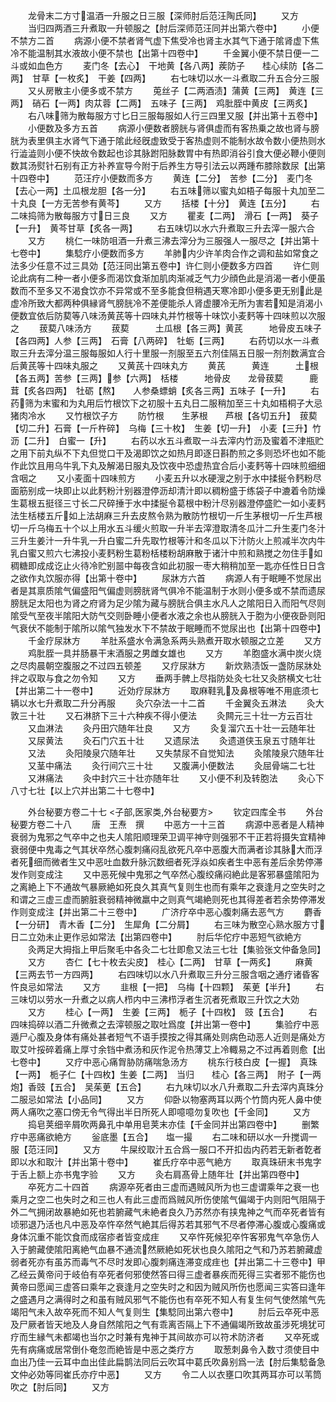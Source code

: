 <!-- { "loadSidebar": true } -->
　　龙骨末二方寸温酒一升服之日三服【深师肘后范汪陶氏同】
　　又方
　　当归四两酒三升煮取一升顿服之【肘后深师范汪同并出第六卷中】
　　小便不禁方二首
　　病源小便不禁者肾气虚下焦受冷也肾主水其气下通于隂肾虚下焦冷不能温制其水液故小便不禁也【出第十四卷中】
　　千金翼小便不禁日便一二斗或如血色方
　　麦门冬【去心】　干地黄【各八两】蒺防子　　桂心续防【各二两】　甘草【一枚炙】　干姜【四两】
　　右七味切以水一斗煮取二升五合分三服
　　又乆房散主小便多或不禁方
　　莵丝子【二两酒渍】蒲黄【三两】　黄连【三两】　硝石【一两】肉苁蓉【二两】　五味子【三两】　鸡肶胵中黄皮【三两炙】
　　右八味筛为散每服方寸匕日三服每服如人行三四里又服【并出第十五卷中】
　　小便数及多方五首
　　病源小便数者膀胱与肾俱虚而有客热乗之故也肾与膀胱为表里俱主水肾气下通于隂此经旣虚致受于客热虚则不能制水故令数小便热则水行澁澁则小便不快故令数起也诊其脉跗阳脉数胃中有热即消谷引食大便必鞭小便则数其汤熨针石别有正方补养宣导今附于后养生方导引法云以两踵布膝除数尿【出第十四卷中】
　　范汪疗小便数而多方
　　黄连【二分】　苦参【二分】　麦门冬【去心一两】土瓜根龙胆【各一分】
　　右五味筛以蜜丸如梧子每服十丸加至二十丸良【一方无苦参有黄芩】
　　又方
　　括楼【十分】　黄连【五分】
　　右二味捣筛为散每服方寸日三良
　　又方
　　瞿麦【二两】　滑石【一两】　葵子【一升】　黄芩甘草【炙各一两】
　　右五味切以水六升煮取三升去滓一服六合
　　又方
　　桃仁一味防咀酒一升煮三沸去滓分为三服强人一服尽之【并出第十七卷中】
　　集騐疗小便数而多方
　　羊肺内少许羊肉合作之调和盐如常食之法多少任意不过三具効【范汪同出第五卷中】许仁则小便数多方四首
　　许仁则论此病有二种一者小便多而渴饮食渐加肌肉渐减乏气力少顔色此是消渴一者小便虽数而不至多又不渴食饮亦不异常或不至多能食但稍遇天寒冷即小便多更无别此是虚冷所致大都两种俱縁肾气膀胱冷不差便能杀人肾虚腰冷无所为害若知是消渴小便数宜依后防葜等八味汤黄芪等十四味丸并竹根等十味饮小麦麫等十四味煎以次服之
　　菝葜八味汤方
　　菝葜　　　土瓜根【各三两】黄芪　　　地骨皮五味子【各四两】人参【三两】　石膏【八两碎】　牡蛎【三两】
　　右药切以水一斗煮取三升去滓分温三服每服如人行十里服一剂服至五六剂佳隔五日服一剂剂数满宜合后黄芪等十四味丸服之
　　又黄芪十四味丸方
　　黄芪　　　黄连　　　土根【各五两】苦参【三两】参【六两】　栝楼　　　地骨皮　　龙骨菝葜　　　鹿茸【炙各四两】　牡砺【熬】　　人参桑螵蛸【炙各三两】五味子【一升】
　　右药筛为末蜜和为丸用后竹根饮下之初服十五丸日二服稍加至三十丸如梧桐子大忌猪肉冷水
　　又竹根饮子方
　　防竹根　　生茅根　　芦根【各切五升】　菝葜【切二升】石膏【一斤杵碎】　乌梅【三十枚】　生姜【切一升】　小麦【三升】竹沥【二升】　白蜜一【升】
　　右药以水五斗煮取一斗去滓内竹沥及蜜着不津瓶贮之用下前丸纵不下丸但觉口干及渴即饮之如热月即逐日斟酌煎之多则恐坏也如不能作此饮且用乌牛乳下丸及解渴日服丸及饮夜中恐虚热宜合后小麦麫等十四味煎细细含咽之
　　又小麦面十四味煎方
　　小麦五升以水硬溲之别于水中揉挻令麫粉尽面筋别成一块即止以此麫粉汁别器澄停沥却清汁即以稠粉盛于练袋子中漉着令防燥生葛根五挺径三寸长二尺碎捶于水中揉挻令葛根中粉汁尽别器澄停盛贮一如小麦麫法生栝楼五斤如上法胡麻三升去皮熬令熟为散防竹根切一斤生茅根切一斤生芦根切一斤乌梅五十个以上用水五斗缓火煎取一升半去滓澄取清冬瓜汁二升生麦门冬汁三升生姜汁一升牛乳一升白蜜二升先取竹根等汁和冬瓜以下汁防火上煎减半次内牛乳白蜜又煎六七沸投小麦麫粉生葛粉栝楼粉胡麻散于诸汁中煎和熟搅之勿住手如稠糖即成成讫止火待冷贮别噐中每夜含如此初服一枣大稍稍加至一匙亦任性日日含之欲作丸饮服亦得【出第十卷中】
　　尿牀方六首
　　病源人有于眠睡不觉尿出者是其禀质隂气偏盛阳气偏虚则膀胱肾气俱冷不能温制于水则小便多或不禁而遗尿膀胱足太阳也为肾之府肾为足少隂为藏与膀胱合俱主水凡人之隂阳日入而阳气尽则隂受气至夜半隂阳大防气交则卧睡小便者水液之余也从膀胱入于胞为小便夜卧则阳气衰伏不能制于隂所以隂气独发水下不禁故于眠睡而不觉尿出也【出第十四卷中】
　　千金疗尿牀方
　　羊肚系盛水令满急系两头熟煮开取水顿服之立差
　　又方
　　鸡肶胵一具并肠暴干末酒服之男雌女雄也
　　又方
　　羊胞盛水满中炭火烧之尽肉晨朝空腹服之不过四五顿差
　　又疗尿牀方
　　新炊熟渍饭一盏防尿牀处拌之収取与食之勿令知
　　又方
　　垂两手髀上尽指防处灸七壮又灸脐横文七壮【并出第二十一卷中】
　　近効疗尿牀方
　　取麻鞋乳及鼻根等唯不用底须七辆以水七升煮取二升分再服
　　灸穴杂法一十二首
　　千金翼灸五淋法
　　灸大敦三十壮
　　又石淋脐下三十六种疾不得小便法
　　灸闗元三十壮一方云百壮
　　又血淋法
　　灸丹田穴随年壮良
　　又方
　　灸复溜穴五十壮一云随年壮
　　又尿黄法
　　灸石门穴五十壮
　　又遗尿法
　　灸遗道侠玉泉五寸随年壮
　　又法
　　灸阳陵泉穴随年壮
　　又失禁尿不自觉知法
　　灸隂陵泉穴随年壮
　　又茎中痛法
　　灸行间穴三十壮
　　又腹满小便数法
　　灸屈骨端二七壮
　　又淋痛法
　　灸中封穴三十壮亦随年壮
　　又小便不利及转胞法
　　灸心下八寸七壮【以上穴并出第二十七卷中】












　　外台秘要方卷二十七
<子部,医家类,外台秘要方>
　　钦定四库全书
　　外台秘要方卷二十八
　　唐　王焘　撰
　　中恶方一十三首
　　病源中恶者是人精神衰弱为鬼邪之气卒中之也夫人隂阳顺理荣卫调平神守则强邪不干正若将摄失宜精神衰弱便中鬼毒之气其状卒然心腹刺痛闷乱欲死凡卒中恶腹大而满者诊其脉大而浮者死细而微者生又中恶吐血数升脉沉数细者死浮焱如疾者生中恶有差后余势停滞发作则变成注
　　又中恶死候中鬼邪之气卒然心腹绞痛闷絶此是客邪暴盛隂阳为之离絶上下不通故气暴厥絶如死良久其真气复则生也而有乘年之衰逢月之空失时之和谓之三虚三虚而腑脏衰弱精神微羸中之则真气竭絶则死也其得差者若余势停滞发作则变成注【并出第二十三卷中】
　　广济疗卒中恶心腹刺痛去恶气方
　　麝香【一分研】　青木香【二分】　生犀角【二分屑】
　　右三味为散空心熟水服方寸日二立効未止更作忌如常法【出第四卷中】
　　肘后华佗疗中恶短气欲絶方
　　灸两足大拇指上甲后聚毛中各灸二七壮即愈又法三七壮【集验张文仲备急同】
　　又方
　　杏仁【七十枚去尖皮】　桂心【二两】　甘草【一两炙】
　　麻黄【三两去节一方四两】
　　右四味切以水八升煮取三升分三服含咽之通疗诸昏客忤良忌如常法
　　又方
　　韭根【一把】　乌梅【十四颗】　茱茰【半升】
　　右三味切以劳水一升煮之以病人栉内中三沸栉浮者生沉者死煮取三升饮之大効
　　又方
　　桂心【一两】　生姜【三两】　栀子【十四枚】　豉【五合】
　　右四味捣碎以酒二升微煮之去滓顿服之取吐爲度【并出第一卷中】
　　集验疗中恶遁尸心腹及身体有痛处甚者短气不语手摸按之得其痛处则病色动恶人近则是痛处方取艾叶挼碎着痛上厚寸余铛中煮汤和灰作泥令热薄艾上冷輙易之不过再着则愈【出七卷中】
　　又疗中恶心痛胷胁防痛喘急汤方
　　桃东行枝白皮【一握】　真珠【一两】　栀子仁【十四枚】生姜【二两】　当归　　桂心【各三两】　附子【一两炮】香豉【五合】　吴茱茰【五合】
　　右九味切以水八升煮取二升去滓内真珠分二服忌如常法【小品同】
　　又方
　　仰卧以物塞两耳以两个竹筒内死人鼻中使两人痛吹之塞口傍无令气得出半日所死人即噫噫勿复吹也【千金同】
　　又方
　　捣皂荚细辛屑吹两鼻孔中单用皂荚末亦佳【千金同并出第四卷中】
　　删繁疗中恶痛欲絶方
　　釡底墨【五合】　　塩一撮
　　右二味和研以水一升搅调一服【范汪同】
　　又方
　　牛屎绞取汁五合爲一服口不开扣齿内药若无新者亁者即以水和取汁【并出第十卷中】
　　崔氏疗卒中恶气絶方
　　取真珠研末书鬼字于舌上额上亦书鬼字验
　　又方
　　灸右肩髙骨上随年壮【并出第四卷中】
　　卒死方二十四首
　　病源卒死者由三虚而遇贼风所为也三虚谓乘年之衰一也乘月之空二也失时之和三也人有此三虚而爲贼风所伤使隂气偏竭于内则阳气阻隔于外二气拥闭故暴絶如死也若腑藏气未絶者良久乃苏然亦有挟鬼神之气而卒死者皆有顷邪退乃活也凡中恶及卒忤卒然气絶其后得苏若其邪气不尽者停滞心腹或心腹痛或身体沉重不能饮食而成宿疹者皆变成疰
　　又卒忤死候犯卒忤客邪鬼气卒急伤人入于腑藏使隂阳离絶气血暴不通流然厥絶如死状也良久隂阳之气和乃苏若腑藏虚弱者死亦有虽苏而毒气不尽时发即心腹刺痛连滞变成疰也【并出第二十三卷中】甲乙经云黄帝问于岐伯有卒死者何邪使然答曰得三虚者暴疾而死得三实者邪不能伤也黄帝曰愿闻三虚答曰乘年之衰逢月之空失时之和因为贼风所伤也愿闻三实答曰逢年之盛遇月之满得时之和虽有贼风邪气不能伤也有卒死不知人有复生何气使然隂气先竭阳气未入故卒死而不知人气复则生【集騐同出第六卷中】
　　肘后云卒死中恶及尸厥者皆天地及人身自然隂阳之气有乖离否隔上下不通偏竭所致故虽涉死境犹可疗而生縁气未都竭也当尔之时兼有鬼神于其间故亦可以符术防济者
　　又卒死或先有病痛或居常倒仆奄忽而絶皆是中恶之类疗方
　　取葱刺鼻令入数寸须使目中血出乃佳一云耳中血出佳此扁鹊法同后云吹耳中葛氏吹鼻别爲一法【肘后集騐备急文仲必効等同崔氏亦疗中恶】
　　又方
　　令二人以衣壅口吹其两耳亦可以苇筒吹之【肘后同】
　　又方
